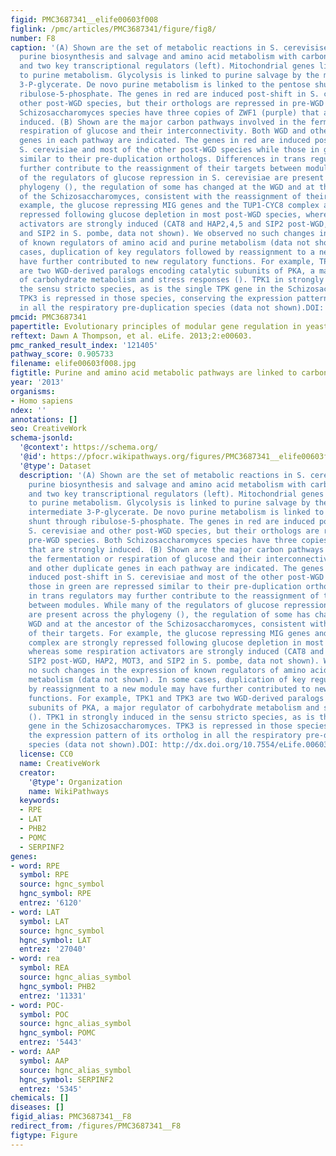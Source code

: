 ```yaml
---
figid: PMC3687341__elife00603f008
figlink: /pmc/articles/PMC3687341/figure/fig8/
number: F8
caption: '(A) Shown are the set of metabolic reactions in S. cerevisise associating
  purine biosynthesis and salvage and amino acid metabolism with carbon metabolism,
  and two key transcriptional regulators (left). Mitochondrial genes link respiration
  to purine metabolism. Glycolysis is linked to purine salvage by the metabolic intermediate
  3-P-glycerate. De novo purine metabolism is linked to the pentose shunt through
  ribulose-5-phosphate. The genes in red are induced post-shift in S. cerevisiae and
  other post-WGD species, but their orthologs are repressed in pre-WGD species. Both
  Schizosaccharomyces species have three copies of ZWF1 (purple) that are strongly
  induced. (B) Shown are the major carbon pathways involved in the fermentation or
  respiration of glucose and their interconnectivity. Both WGD and other duplicate
  genes in each pathway are indicated. The genes in red are induced post-shift in
  S. cerevisiae and most of the other post-WGD species while those in green are repressed
  similar to their pre-duplication orthologs. Differences in trans regulators may
  further contribute to the reassignment of their targets between modules. While many
  of the regulators of glucose repression in S. cerevisiae are present across the
  phylogeny (), the regulation of some has changed at the WGD and at the ancestor
  of the Schizosaccharomyces, consistent with the reassignment of their targets. For
  example, the glucose repressing MIG genes and the TUP1-CYC8 complex are strongly
  repressed following glucose depletion in most post-WGD species, whereas some respiration
  activators are strongly induced (CAT8 and HAP2,4,5 and SIP2 post-WGD, HAP2, MOT3,
  and SIP2 in S. pombe, data not shown). We observed no such changes in the expression
  of known regulators of amino acid and purine metabolism (data not shown). In some
  cases, duplication of key regulators followed by reassignment to a new module may
  have further contributed to new regulatory functions. For example, TPK1 and TPK3
  are two WGD-derived paralogs encoding catalytic subunits of PKA, a major regulator
  of carbohydrate metabolism and stress responses (). TPK1 in strongly induced in
  the sensu stricto species, as is the single TPK gene in the Schizosaccharomyces.
  TPK3 is repressed in those species, conserving the expression pattern of its ortholog
  in all the respiratory pre-duplication species (data not shown).DOI: http://dx.doi.org/10.7554/eLife.00603.017'
pmcid: PMC3687341
papertitle: Evolutionary principles of modular gene regulation in yeasts.
reftext: Dawn A Thompson, et al. eLife. 2013;2:e00603.
pmc_ranked_result_index: '121405'
pathway_score: 0.905733
filename: elife00603f008.jpg
figtitle: Purine and amino acid metabolic pathways are linked to carbon metabolism
year: '2013'
organisms:
- Homo sapiens
ndex: ''
annotations: []
seo: CreativeWork
schema-jsonld:
  '@context': https://schema.org/
  '@id': https://pfocr.wikipathways.org/figures/PMC3687341__elife00603f008.html
  '@type': Dataset
  description: '(A) Shown are the set of metabolic reactions in S. cerevisise associating
    purine biosynthesis and salvage and amino acid metabolism with carbon metabolism,
    and two key transcriptional regulators (left). Mitochondrial genes link respiration
    to purine metabolism. Glycolysis is linked to purine salvage by the metabolic
    intermediate 3-P-glycerate. De novo purine metabolism is linked to the pentose
    shunt through ribulose-5-phosphate. The genes in red are induced post-shift in
    S. cerevisiae and other post-WGD species, but their orthologs are repressed in
    pre-WGD species. Both Schizosaccharomyces species have three copies of ZWF1 (purple)
    that are strongly induced. (B) Shown are the major carbon pathways involved in
    the fermentation or respiration of glucose and their interconnectivity. Both WGD
    and other duplicate genes in each pathway are indicated. The genes in red are
    induced post-shift in S. cerevisiae and most of the other post-WGD species while
    those in green are repressed similar to their pre-duplication orthologs. Differences
    in trans regulators may further contribute to the reassignment of their targets
    between modules. While many of the regulators of glucose repression in S. cerevisiae
    are present across the phylogeny (), the regulation of some has changed at the
    WGD and at the ancestor of the Schizosaccharomyces, consistent with the reassignment
    of their targets. For example, the glucose repressing MIG genes and the TUP1-CYC8
    complex are strongly repressed following glucose depletion in most post-WGD species,
    whereas some respiration activators are strongly induced (CAT8 and HAP2,4,5 and
    SIP2 post-WGD, HAP2, MOT3, and SIP2 in S. pombe, data not shown). We observed
    no such changes in the expression of known regulators of amino acid and purine
    metabolism (data not shown). In some cases, duplication of key regulators followed
    by reassignment to a new module may have further contributed to new regulatory
    functions. For example, TPK1 and TPK3 are two WGD-derived paralogs encoding catalytic
    subunits of PKA, a major regulator of carbohydrate metabolism and stress responses
    (). TPK1 in strongly induced in the sensu stricto species, as is the single TPK
    gene in the Schizosaccharomyces. TPK3 is repressed in those species, conserving
    the expression pattern of its ortholog in all the respiratory pre-duplication
    species (data not shown).DOI: http://dx.doi.org/10.7554/eLife.00603.017'
  license: CC0
  name: CreativeWork
  creator:
    '@type': Organization
    name: WikiPathways
  keywords:
  - RPE
  - LAT
  - PHB2
  - POMC
  - SERPINF2
genes:
- word: RPE
  symbol: RPE
  source: hgnc_symbol
  hgnc_symbol: RPE
  entrez: '6120'
- word: LAT
  symbol: LAT
  source: hgnc_symbol
  hgnc_symbol: LAT
  entrez: '27040'
- word: rea
  symbol: REA
  source: hgnc_alias_symbol
  hgnc_symbol: PHB2
  entrez: '11331'
- word: POC-
  symbol: POC
  source: hgnc_alias_symbol
  hgnc_symbol: POMC
  entrez: '5443'
- word: AAP
  symbol: AAP
  source: hgnc_alias_symbol
  hgnc_symbol: SERPINF2
  entrez: '5345'
chemicals: []
diseases: []
figid_alias: PMC3687341__F8
redirect_from: /figures/PMC3687341__F8
figtype: Figure
---
```

